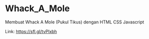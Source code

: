 # Whack_A_Mole
Membuat Whack A Mole (Pukul Tikus) dengan HTML CSS Javascript

Link: https://sfl.gl/tvPlxbh
